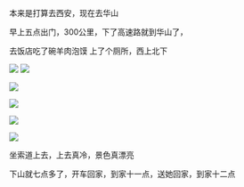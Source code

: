 本来是打算去西安，现在去华山


早上五点出门，300公里，下了高速路就到华山了，

去饭店吃了碗羊肉泡馍
上了个厕所，西上北下

![](http://upload-images.jianshu.io/upload_images/6904315-0c110f7f34b8f397.jpg?imageMogr2/auto-orient/strip%7CimageView2/2/w/1080/q/50)
![](http://upload-images.jianshu.io/upload_images/6904315-9205b0bce2345746.jpg?imageMogr2/auto-orient/strip%7CimageView2/2/w/1080/q/50)

![](http://upload-images.jianshu.io/upload_images/6904315-0b800b5c7d3f5af9.jpg?imageMogr2/auto-orient/strip%7CimageView2/2/w/1080/q/50)

![](http://upload-images.jianshu.io/upload_images/6904315-bb315456ee9cfa4c.jpg?imageMogr2/auto-orient/strip%7CimageView2/2/w/1080/q/50)

![](http://upload-images.jianshu.io/upload_images/6904315-8c3b7c46e1890443.jpg?imageMogr2/auto-orient/strip%7CimageView2/2/w/1080/q/50)

![](http://upload-images.jianshu.io/upload_images/6904315-ed33cd3d2ee30f9e.jpg?imageMogr2/auto-orient/strip%7CimageView2/2/w/1080/q/50)

坐索道上去，上去真冷，景色真漂亮

下山就七点多了，开车回家，到家十一点，送她回家，到家十二点
